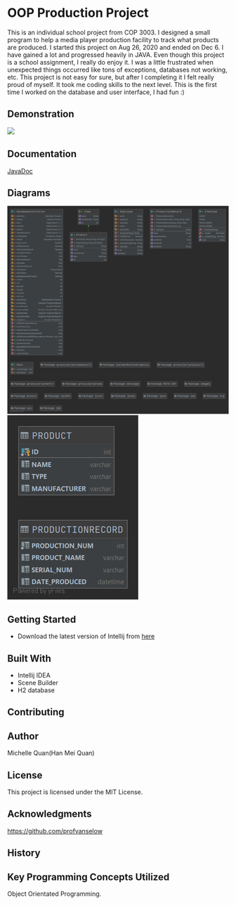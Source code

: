 # OOP Production Project
This is an individual school project from COP 3003. I designed a small program to help a media player production facility to track what products are produced.
I started this project on Aug 26, 2020 and ended on Dec 6. I have gained a lot and progressed heavily in JAVA.
Even though this project is a school assignment, I really do enjoy it. I was a little frustrated when unexpected things occurred like tons of exceptions, databases not working, etc. This project is not easy for sure, but after I completing it I felt really proud of myself. It took me coding skills to the next level. 
This is the first time I worked on the database and user interface, I had fun :)
## Demonstration
![](https://github.com/McMei/GradleProject/blob/week11/oop.gif)
## Documentation
[JavaDoc](https://github.com/McMei/GradleProject/blob/week11/doc/index.html)

## Diagrams
![image 1](https://github.com/McMei/GradleProject/blob/week11/Top-Level%20Package.png)
![image 2](https://github.com/McMei/GradleProject/blob/week11/PRODUCT.png)

## Getting Started
* Download the latest version of Intellij from [here](https://www.jetbrains.com/idea/download/#section=windows)

## Built With
* Intellij IDEA
* Scene Builder
* H2 database
## Contributing


## Author
Michelle Quan(Han Mei Quan)

## License
This project is licensed under the MIT License.

## Acknowledgments
https://github.com/profvanselow

## History


## Key Programming Concepts Utilized
Object Orientated Programming.
